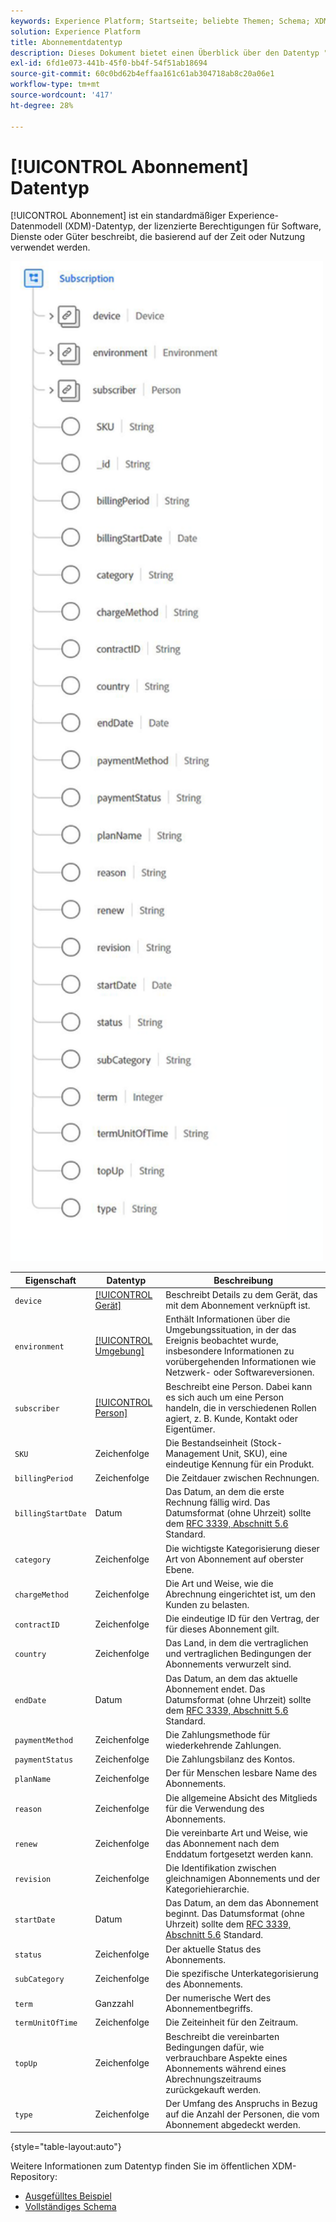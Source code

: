 ```yaml
---
keywords: Experience Platform; Startseite; beliebte Themen; Schema; XDM; Felder; Schemas; Schemas; Abonnement; Datentyp; Datentyp; Datentyp;
solution: Experience Platform
title: Abonnementdatentyp
description: Dieses Dokument bietet einen Überblick über den Datentyp "Abonnement-Experience-Datenmodell (XDM)".
exl-id: 6fd1e073-441b-45f0-bb4f-54f51ab18694
source-git-commit: 60c0bd62b4effaa161c61ab304718ab8c20a06e1
workflow-type: tm+mt
source-wordcount: '417'
ht-degree: 28%

---
```


# [!UICONTROL Abonnement] Datentyp

[!UICONTROL Abonnement] ist ein standardmäßiger Experience-Datenmodell (XDM)-Datentyp, der lizenzierte Berechtigungen für Software, Dienste oder Güter beschreibt, die basierend auf der Zeit oder Nutzung verwendet werden.

<img src="../images/data-types/subscription-data-type.png" width="500" /><br />

| Eigenschaft | Datentyp | Beschreibung |
| --- | --- | --- |
| `device` | [[!UICONTROL Gerät]](./device.md) | Beschreibt Details zu dem Gerät, das mit dem Abonnement verknüpft ist. |
| `environment` | [[!UICONTROL Umgebung]](./environment.md) | Enthält Informationen über die Umgebungssituation, in der das Ereignis beobachtet wurde, insbesondere Informationen zu vorübergehenden Informationen wie Netzwerk- oder Softwareversionen. |
| `subscriber` | [[!UICONTROL Person]](./person.md) | Beschreibt eine Person. Dabei kann es sich auch um eine Person handeln, die in verschiedenen Rollen agiert, z. B. Kunde, Kontakt oder Eigentümer. |
| `SKU` | Zeichenfolge | Die Bestandseinheit (Stock-Management Unit, SKU), eine eindeutige Kennung für ein Produkt. |
| `billingPeriod` | Zeichenfolge | Die Zeitdauer zwischen Rechnungen. |
| `billingStartDate` | Datum | Das Datum, an dem die erste Rechnung fällig wird. Das Datumsformat (ohne Uhrzeit) sollte dem [RFC 3339, Abschnitt 5.6](https://tools.ietf.org/html/rfc3339#section-5.6) Standard. |
| `category` | Zeichenfolge | Die wichtigste Kategorisierung dieser Art von Abonnement auf oberster Ebene. |
| `chargeMethod` | Zeichenfolge | Die Art und Weise, wie die Abrechnung eingerichtet ist, um den Kunden zu belasten. |
| `contractID` | Zeichenfolge | Die eindeutige ID für den Vertrag, der für dieses Abonnement gilt. |
| `country` | Zeichenfolge | Das Land, in dem die vertraglichen und vertraglichen Bedingungen der Abonnements verwurzelt sind. |
| `endDate` | Datum | Das Datum, an dem das aktuelle Abonnement endet. Das Datumsformat (ohne Uhrzeit) sollte dem [RFC 3339, Abschnitt 5.6](https://tools.ietf.org/html/rfc3339#section-5.6) Standard. |
| `paymentMethod` | Zeichenfolge | Die Zahlungsmethode für wiederkehrende Zahlungen. |
| `paymentStatus` | Zeichenfolge | Die Zahlungsbilanz des Kontos. |
| `planName` | Zeichenfolge | Der für Menschen lesbare Name des Abonnements. |
| `reason` | Zeichenfolge | Die allgemeine Absicht des Mitglieds für die Verwendung des Abonnements. |
| `renew` | Zeichenfolge | Die vereinbarte Art und Weise, wie das Abonnement nach dem Enddatum fortgesetzt werden kann. |
| `revision` | Zeichenfolge | Die Identifikation zwischen gleichnamigen Abonnements und der Kategoriehierarchie. |
| `startDate` | Datum | Das Datum, an dem das Abonnement beginnt. Das Datumsformat (ohne Uhrzeit) sollte dem [RFC 3339, Abschnitt 5.6](https://tools.ietf.org/html/rfc3339#section-5.6) Standard. |
| `status` | Zeichenfolge | Der aktuelle Status des Abonnements. |
| `subCategory` | Zeichenfolge | Die spezifische Unterkategorisierung des Abonnements. |
| `term` | Ganzzahl | Der numerische Wert des Abonnementbegriffs. |
| `termUnitOfTime` | Zeichenfolge | Die Zeiteinheit für den Zeitraum. |
| `topUp` | Zeichenfolge | Beschreibt die vereinbarten Bedingungen dafür, wie verbrauchbare Aspekte eines Abonnements während eines Abrechnungszeitraums zurückgekauft werden. |
| `type` | Zeichenfolge | Der Umfang des Anspruchs in Bezug auf die Anzahl der Personen, die vom Abonnement abgedeckt werden. |

{style="table-layout:auto"}

Weitere Informationen zum Datentyp finden Sie im öffentlichen XDM-Repository:

* [Ausgefülltes Beispiel](https://github.com/adobe/xdm/blob/master/components/datatypes/industry-verticals/subscription.example.1.json)
* [Vollständiges Schema](https://github.com/adobe/xdm/blob/master/components/datatypes/industry-verticals/subscription.schema.json)
